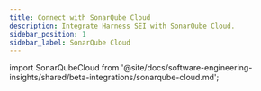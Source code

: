 ```yaml
---
title: Connect with SonarQube Cloud
description: Integrate Harness SEI with SonarQube Cloud.
sidebar_position: 1
sidebar_label: SonarQube Cloud
---
```


import SonarQubeCloud from '@site/docs/software-engineering-insights/shared/beta-integrations/sonarqube-cloud.md';

<SonarQubeCloud />